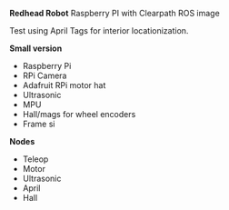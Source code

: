 **Redhead Robot**
Raspberry PI with Clearpath ROS image

Test using April Tags for interior locationization.

**Small version**
- Raspberry Pi
- RPi Camera
- Adafruit RPi motor hat
- Ultrasonic
- MPU
- Hall/mags for wheel encoders
- Frame si

**Nodes**
- Teleop
- Motor
- Ultrasonic
- April
- Hall

